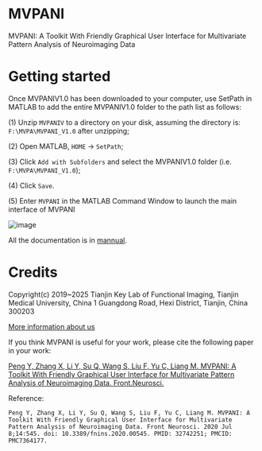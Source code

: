 # MVPANI
MVPANI: A Toolkit With Friendly Graphical User Interface for Multivariate Pattern Analysis of Neuroimaging Data

# Getting started
Once MVPANIV1.0 has been downloaded to your computer, use SetPath in MATLAB to add the entire MVPANIV1.0 folder to the path list as follows:

(1) Unzip `MVPANIV` to a directory on your disk, assuming the directory is: `F:\MVPA\MVPANI_V1.0` after unzipping;

(2) Open MATLAB, `HOME` → `SetPath`;

(3) Click `Add with Subfolders` and select the MVPANIV1.0 folder (i.e. `F:\MVPA\MVPANI_V1.0`);

(4) Click `Save`.

(5) Enter `MVPANI` in the MATLAB Command Window to launch the main interface of MVPANI

![image](https://user-images.githubusercontent.com/96582833/147314503-34cab316-8f61-4cae-82a4-73bd582733e5.png)

All the documentation is in [mannual](https://github.com/pymnn/MVPANI/tree/main/mannual).

# Credits

Copyright(c) 2019~2025 
Tianjin Key Lab of Functional Imaging, Tianjin Medical University, China
1 Guangdong Road, Hexi District, Tianjin, China 300203

[More information about us](http://funi.tmu.edu.cn)


If you think MVPANI is useful for your work, please cite the following paper in your work:

[Peng Y, Zhang X, Li Y, Su Q, Wang S, Liu F, Yu C, Liang M. MVPANI: A Toolkit With Friendly Graphical User Interface for Multivariate Pattern Analysis of Neuroimaging Data. Front.Neurosci.](https://www.frontiersin.org/articles/10.3389/fnins.2020.00545/full)

Reference:

`
Peng Y, Zhang X, Li Y, Su Q, Wang S, Liu F, Yu C, Liang M. MVPANI: A Toolkit With Friendly Graphical User Interface for Multivariate Pattern Analysis of Neuroimaging Data. Front Neurosci. 2020 Jul 8;14:545. doi: 10.3389/fnins.2020.00545. PMID: 32742251; PMCID: PMC7364177.
`
